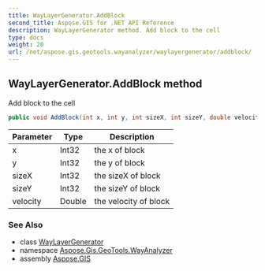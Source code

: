 ```yaml
---
title: WayLayerGenerator.AddBlock
second_title: Aspose.GIS for .NET API Reference
description: WayLayerGenerator method. Add block to the cell
type: docs
weight: 20
url: /net/aspose.gis.geotools.wayanalyzer/waylayergenerator/addblock/
---
```

## WayLayerGenerator.AddBlock method

Add block to the cell

```csharp
public void AddBlock(int x, int y, int sizeX, int sizeY, double velocity)
```

| Parameter | Type | Description |
| --- | --- | --- |
| x | Int32 | the x of block |
| y | Int32 | the y of block |
| sizeX | Int32 | the sizeX of block |
| sizeY | Int32 | the sizeY of block |
| velocity | Double | the velocity of block |

### See Also

* class [WayLayerGenerator](../)
* namespace [Aspose.Gis.GeoTools.WayAnalyzer](../../waylayergenerator/)
* assembly [Aspose.GIS](../../../)


